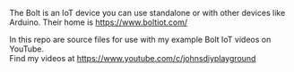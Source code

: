 The Bolt is an IoT device you can use standalone or with other devices like Arduino.  Their home is https://www.boltiot.com/

In this repo are source files for use with my example Bolt IoT videos on YouTube.  
Find my videos at https://www.youtube.com/c/johnsdiyplayground



